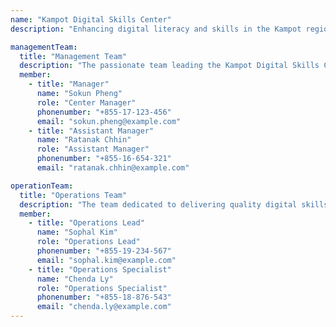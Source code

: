 ```yaml
---
name: "Kampot Digital Skills Center"
description: "Enhancing digital literacy and skills in the Kampot region."

managementTeam:
  title: "Management Team"
  description: "The passionate team leading the Kampot Digital Skills Center."
  member:
    - title: "Manager"
      name: "Sokun Pheng"
      role: "Center Manager"
      phonenumber: "+855-17-123-456"
      email: "sokun.pheng@example.com"
    - title: "Assistant Manager"
      name: "Ratanak Chhin"
      role: "Assistant Manager"
      phonenumber: "+855-16-654-321"
      email: "ratanak.chhin@example.com"

operationTeam:
  title: "Operations Team"
  description: "The team dedicated to delivering quality digital skills training at the Kampot Digital Skills Center."
  member:
    - title: "Operations Lead"
      name: "Sophal Kim"
      role: "Operations Lead"
      phonenumber: "+855-19-234-567"
      email: "sophal.kim@example.com"
    - title: "Operations Specialist"
      name: "Chenda Ly"
      role: "Operations Specialist"
      phonenumber: "+855-18-876-543"
      email: "chenda.ly@example.com"
---
```

